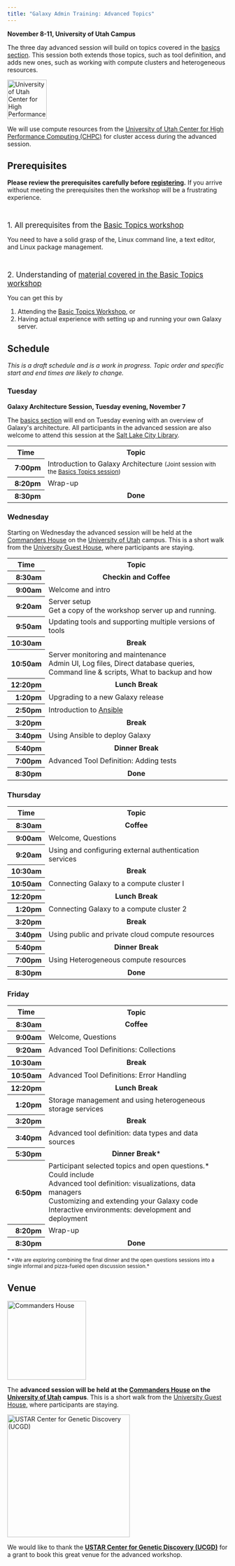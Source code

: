 ```yaml
---
title: "Galaxy Admin Training: Advanced Topics"
---
```

<slot name="Events/AdminTraining2016/Header" />

<slot name="Events/AdminTraining2016/LinkBox" />



**November 8-11, University of Utah Campus**

The three day advanced session will build on topics covered in the [basics section](/src/events/admin-training2016/basics-session/index.md).  This session both extends those topics, such as tool definition, and adds new ones, such as working with compute clusters and heterogeneous resources. 

<div class='right'><a href='http://www.chpc.utah.edu'><img src="/src/images/logos/UtahCHPCLogo.png" alt="University of Utah Center for High Performance Computing (CHPC)" height="90" /></a>
</div>

We will use compute resources from the [University of Utah Center for High Performance Computing (CHPC)](https://www.chpc.utah.edu/) for cluster access during the advanced session.

## Prerequisites

**Please review the prerequisites carefully before [registering](/src/events/admin-training2016/registration/index.md).**  If you arrive without meeting the prerequisites then the workshop will be a frustrating experience.

<br />

<span style="font-size: larger;"> 1. All prerequisites from the [Basic Topics workshop](/src/events/admin-training2016/basics-session/index.md) </span>

You need to have a solid grasp of the, Linux command line, a text editor, and Linux package management. 

<br />

<span style="font-size: larger;"> 2. Understanding of [material covered in the Basic Topics workshop](/src/events/admin-training2016/basics-session/index.md#topics) </span>

You can get this by 
1. Attending the [Basic Topics Workshop](/src/events/admin-training2016/basics-session/index.md), or
1. Having actual experience with setting up and running your own Galaxy server.

## Schedule

*This is a draft schedule and is a work in progress. Topic order and specific start and end times are likely to change.*

### Tuesday

**Galaxy Architecture Session, Tuesday evening, November 7**

The [basics section](/src/events/admin-training2016/basics-session/index.md) will end on Tuesday evening with an overview of Galaxy's architecture.  All participants in the advanced session are also welcome to attend this session at the [Salt Lake City Library](/src/events/admin-training2016/basics-session/index.md#venue).

<table>
  <tr class="th" >
    <th> Time </th>
    <th style=" width: 90%;"> Topic </th>
  </tr>
  <tr>
    <th style=" text-align: right;"> &nbsp;&nbsp;7:00pm </th>
    <td> Introduction to Galaxy Architecture <span style="font-size: smaller;"> (Joint session with the <a href='/src/events/admin-training2016/basics-session/index.md'>Basics Topics session</a>) </span> </td>
  </tr>
  <tr>
    <th style=" text-align: right;"> 8:20pm </th>
    <td> Wrap-up </td>
  </tr>
  <tr>
    <th style=" text-align: right;"> 8:30pm </th>
    <td style=" text-align: center;"> <strong>Done</strong> </td>
  </tr>
</table>



### Wednesday

Starting on Wednesday the advanced session will be held at the [Commanders House](http://www.universityguesthouse.com/Commanders-House) on the [University of Utah](http://utah.edu/) campus.  This is a short walk from the [University Guest House](http://www.universityguesthouse.com/University-Guest-House), where participants are staying.

<table>
  <tr class="th" >
    <th> Time </th>
    <th style=" width: 90%;"> Topic </th>
  </tr>
  <tr>
    <th style=" text-align: right;"> 8:30am </th>
    <td style=" text-align: center;"> <strong>Checkin and Coffee</strong> </td>
  </tr>
  <tr>
    <th style=" text-align: right;"> 9:00am </th>
    <td> Welcome and intro</td>
  </tr>
  <tr>
    <th style=" text-align: right;"> 9:20am </th>
    <td> Server setup <div class='indent'>Get a copy of the workshop server up and running.</div> </td>
  </tr>
  <tr>
    <th style=" text-align: right;"> 9:50am </th>
    <td> Updating tools and supporting multiple versions of tools </td>
  </tr>
  <tr>
    <th style=" text-align: right;"> 10:30am </th>
    <td style=" text-align: center;"> <strong>Break</strong> </td>
  </tr>
  <tr>
    <th style=" text-align: right;"> 10:50am </th>
    <td> Server monitoring and maintenance<div class='indent'>Admin UI, Log files, Direct database queries, Command line & scripts, What to backup and how</div> </td>
  </tr>
  <tr>
    <th style=" text-align: right;"> 12:20pm </th>
    <td style=" text-align: center;"> <strong>Lunch Break</strong> </td>
  </tr>
  <tr>
    <th style=" text-align: right;"> 1:20pm </th>
    <td> Upgrading to a new Galaxy release </td>
  </tr>
  <tr>
    <th style=" text-align: right;"> 2:50pm </th>
    <td> Introduction to <a href='https://www.ansible.com/'>Ansible</a> </td>
  </tr>
  <tr>
    <th style=" text-align: right;"> 3:20pm </th>
    <td style=" text-align: center;"> <strong>Break</strong> </td>
  </tr>
  <tr>
    <th style=" text-align: right;"> 3:40pm </th>
    <td> Using Ansible to deploy Galaxy </td>
  </tr>
  <tr>
    <th style=" text-align: right;"> 5:40pm </th>
    <td style=" text-align: center;"> <strong>Dinner Break</strong> </td>
  </tr>
  <tr>
    <th style=" text-align: right;"> 7:00pm </th>
    <td> Advanced Tool Definition: Adding tests </td>
  </tr>
  <tr>
    <th style=" text-align: right;"> 8:30pm </th>
    <td style=" text-align: center;"> <strong>Done</strong> </td>
  </tr>
</table>


### Thursday

<table>
  <tr class="th" >
    <th> Time </th>
    <th style=" width: 90%;"> Topic </th>
  </tr>
  <tr>
    <th style=" text-align: right;"> 8:30am </th>
    <td style=" text-align: center;"> <strong>Coffee</strong> </td>
  </tr>
  <tr>
    <th style=" text-align: right;"> 9:00am </th>
    <td> Welcome, Questions </td>
  </tr>
  <tr>
    <th style=" text-align: right;"> 9:20am </th>
    <td> Using and configuring external authentication services </td>
  </tr>
  <tr>
    <th style=" text-align: right;"> 10:30am </th>
    <td style=" text-align: center;"> <strong>Break</strong> </td>
  </tr>
  <tr>
    <th style=" text-align: right;"> 10:50am </th>
    <td> Connecting Galaxy to a compute cluster I </td>
  </tr>
  <tr>
    <th style=" text-align: right;"> 12:20pm </th>
    <td style=" text-align: center;"> <strong>Lunch Break</strong> </td>
  </tr>
  <tr>
    <th style=" text-align: right;"> 1:20pm </th>
    <td> Connecting Galaxy to a compute cluster 2 </td>
  </tr>
  <tr>
    <th style=" text-align: right;"> 3:20pm </th>
    <td style=" text-align: center;"> <strong>Break</strong> </td>
  </tr>
  <tr>
    <th style=" text-align: right;"> 3:40pm </th>
    <td> Using public and private cloud compute resources </td>
  </tr>
  <tr>
    <th style=" text-align: right;"> 5:40pm </th>
    <td style=" text-align: center;"> <strong>Dinner Break</strong> </td>
  </tr>
  <tr>
    <th style=" text-align: right;"> 7:00pm </th>
    <td> Using Heterogeneous compute resources </td>
  </tr>
  <tr>
    <th style=" text-align: right;"> 8:30pm </th>
    <td style=" text-align: center;"> <strong>Done</strong> </td>
  </tr>
</table>


### Friday

<table>
  <tr class="th" >
    <th> Time </th>
    <th style=" width: 90%;"> Topic </th>
  </tr>
  <tr>
    <th style=" text-align: right;"> 8:30am </th>
    <td style=" text-align: center;"> <strong>Coffee</strong> </td>
  </tr>
  <tr>
    <th style=" text-align: right;"> 9:00am </th>
    <td> Welcome, Questions </td>
  </tr>
  <tr>
    <th style=" text-align: right;"> 9:20am </th>
    <td> Advanced Tool Definitions: Collections </td>
  </tr>
  <tr>
    <th style=" text-align: right;"> 10:30am </th>
    <td style=" text-align: center;"> <strong>Break</strong> </td>
  </tr>
  <tr>
    <th style=" text-align: right;"> 10:50am </th>
    <td> Advanced Tool Definitions: Error Handling </td>
  </tr>
  <tr>
    <th style=" text-align: right;"> 12:20pm </th>
    <td style=" text-align: center;"> <strong>Lunch Break</strong> </td>
  </tr>
  <tr>
    <th style=" text-align: right;"> 1:20pm </th>
    <td> Storage management and using heterogeneous storage services </td>
  </tr>
  <tr>
    <th style=" text-align: right;"> 3:20pm </th>
    <td style=" text-align: center;"> <strong>Break</strong> </td>
  </tr>
  <tr>
    <th style=" text-align: right;"> 3:40pm </th>
    <td> Advanced tool definition: data types and data sources</div> </td>
  </tr>
  <tr>
    <th style=" text-align: right;"> 5:30pm </th>
    <td style=" text-align: center;"> <strong>Dinner Break</strong>* </td>
  </tr>
  <tr>
    <th style=" text-align: right;"> 6:50pm </th>
    <td> Participant selected topics and open questions.*  Could include <div class='indent'>Advanced tool definition: visualizations, data managers<br /> Customizing and extending your Galaxy code<br /> Interactive environments: development and deployment</div> </td>
  </tr>
  <tr>
    <th style=" text-align: right;"> 8:20pm </th>
    <td> Wrap-up </td>
  </tr>
  <tr>
    <th style=" text-align: right;"> 8:30pm </th>
    <td style=" text-align: center;"> <strong>Done</strong> </td>
  </tr>
</table>


<div class='center'> <span style="font-size: smaller;"> * *We are exploring combining the final dinner and the open questions sessions into a single informal and pizza-fueled open discussion session.* </span> </div>


## Venue

<div class='right'>
<a href='http://www.universityguesthouse.com/Commanders-House'><img src="/src/events/admin-training2016/CommandersHouse.jpg" alt="Commanders House" width="180" /></a></div>

The **advanced session will be held at the [Commanders House](http://www.universityguesthouse.com/Commanders-House) on the [University of Utah](http://utah.edu/) campus**.  This is a short walk from the [University Guest House](http://www.universityguesthouse.com/University-Guest-House), where participants are staying.

<div class='left'>
<a href='http://ucgd.genetics.utah.edu/'><img src="/src/images/logos/USTAR-UCGD-Logo.jpg" alt="USTAR Center for Genetic Discovery (UCGD)" width="280" /></a></div>

We would like to thank the **[USTAR Center for Genetic Discovery (UCGD)](http://ucgd.genetics.utah.edu/)** for a grant to book this great venue for the advanced workshop.

<slot name="Events/AdminTraining2016/Footer" />
